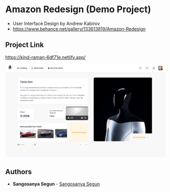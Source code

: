 # Amazon Redesign (Demo Project)

- User Interface Design by Andrew Kabirov
- https://www.behance.net/gallery/133613819/Amazon-Redesign

## Project Link
https://kind-raman-6df71e.netlify.app/

![screenshot](1.png)

## Authors

- **Sangosanya Segun** - [Sangosanya Segun](https://github.com/flamezbaba)
